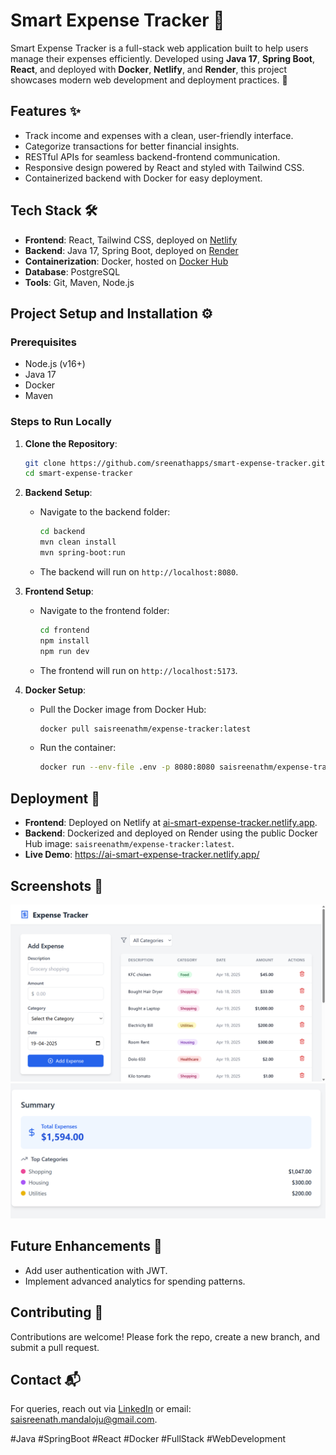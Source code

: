 # Smart Expense Tracker 💸

Smart Expense Tracker is a full-stack web application built to help users manage their expenses efficiently. Developed using **Java 17**, **Spring Boot**, **React**, and deployed with **Docker**, **Netlify**, and **Render**, this project showcases modern web development and deployment practices. 🚀

## Features ✨

- Track income and expenses with a clean, user-friendly interface.
- Categorize transactions for better financial insights.
- RESTful APIs for seamless backend-frontend communication.
- Responsive design powered by React and styled with Tailwind CSS.
- Containerized backend with Docker for easy deployment.

## Tech Stack 🛠️

- **Frontend**: React, Tailwind CSS, deployed on [Netlify](https://www.netlify.com/)
- **Backend**: Java 17, Spring Boot, deployed on [Render](https://render.com/)
- **Containerization**: Docker, hosted on [Docker Hub](https://hub.docker.com/)
- **Database**: PostgreSQL
- **Tools**: Git, Maven, Node.js

## Project Setup and Installation ⚙️

### Prerequisites

- Node.js (v16+)
- Java 17
- Docker
- Maven

### Steps to Run Locally

1. **Clone the Repository**:

   ```bash
   git clone https://github.com/sreenathapps/smart-expense-tracker.git
   cd smart-expense-tracker
   ```

2. **Backend Setup**:

   - Navigate to the backend folder:
     ```bash
     cd backend
     mvn clean install
     mvn spring-boot:run
     ```
   - The backend will run on `http://localhost:8080`.

3. **Frontend Setup**:

   - Navigate to the frontend folder:
     ```bash
     cd frontend
     npm install
     npm run dev
     ```
   - The frontend will run on `http://localhost:5173`.

4. **Docker Setup**:
   - Pull the Docker image from Docker Hub:
     ```bash
     docker pull saisreenathm/expense-tracker:latest
     ```
   - Run the container:
     ```bash
     docker run --env-file .env -p 8080:8080 saisreenathm/expense-tracker:latest
     ```

## Deployment 🚀

- **Frontend**: Deployed on Netlify at [ai-smart-expense-tracker.netlify.app](https://ai-smart-expense-tracker.netlify.app/).
- **Backend**: Dockerized and deployed on Render using the public Docker Hub image: `saisreenathm/expense-tracker:latest`.
- **Live Demo**: https://ai-smart-expense-tracker.netlify.app/

## Screenshots 📸

![Dashboard](screenshots/Dashboard.png)
![Summary](screenshots/Summary.png)

## Future Enhancements 🔮

- Add user authentication with JWT.
- Implement advanced analytics for spending patterns.

## Contributing 🤝

Contributions are welcome! Please fork the repo, create a new branch, and submit a pull request.

## Contact 📬

For queries, reach out via [LinkedIn](https://www.linkedin.com/in/saisreenath-mandaloju) or email: saisreenath.mandaloju@gmail.com.

#Java #SpringBoot #React #Docker #FullStack #WebDevelopment
